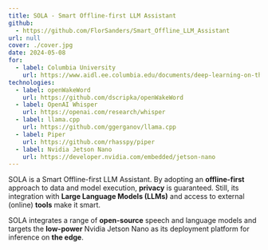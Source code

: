 ```yaml
---
title: SOLA - Smart Offline-first LLM Assistant
github:
  - https://github.com/FlorSanders/Smart_Offline_LLM_Assistant
url: null
cover: ./cover.jpg
date: 2024-05-08
for:
  - label: Columbia University
    url: https://www.aidl.ee.columbia.edu/documents/deep-learning-on-the-edge
technologies:
  - label: openWakeWord
    url: https://github.com/dscripka/openWakeWord
  - label: OpenAI Whisper
    url: https://openai.com/research/whisper
  - label: llama.cpp
    url: https://github.com/ggerganov/llama.cpp
  - label: Piper
    url: https://github.com/rhasspy/piper
  - label: Nvidia Jetson Nano
    url: https://developer.nvidia.com/embedded/jetson-nano
---
```


SOLA is a Smart Offline-first LLM Assistant.
By adopting an **offline-first** approach to data and model execution, **privacy** is guaranteed.
Still, its integration with **Large Language Models (LLMs)** and access to external (online) **tools** make it smart.

SOLA integrates a range of **open-source** speech and language models and targets the **low-power** Nvidia Jetson Nano as its deployment platform for inference on **the edge**.
